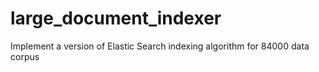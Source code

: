 # large_document_indexer
Implement a version of Elastic Search indexing algorithm for 84000 data corpus
